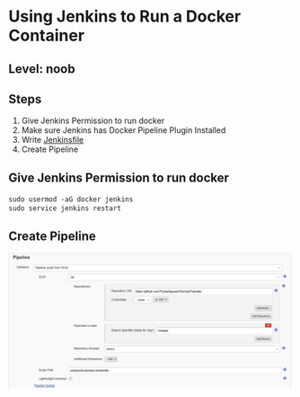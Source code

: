 # Using Jenkins to Run a Docker Container
## Level: noob

## Steps
  1. Give Jenkins Permission to run docker
  1. Make sure Jenkins has Docker Pipeline Plugin Installed
  1. Write [Jenkinsfile](/Jenkins/dockertest/Jenkinsfile)
  1. Create Pipeline
  
## Give Jenkins Permission to run docker
```
sudo usermod -aG docker jenkins
sudo service jenkins restart
```

## Create Pipeline
![Pipeline Setup](/Jenkins/dockertest/jenkinsdockerpipeline.png)
